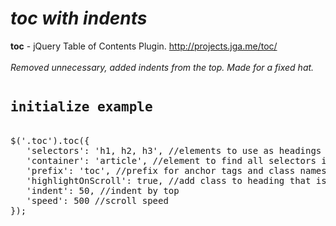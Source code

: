 # <i>toc with indents</i><br>
<b>toc</b> - jQuery Table of Contents Plugin. http://projects.jga.me/toc/<br><br>
<em>Removed unnecessary, added indents from the top. Made for a fixed hat.</em>
<br>
<pre>
<h2>initialize example</h2>
$('.toc').toc({
   'selectors': 'h1, h2, h3', //elements to use as headings
   'container': 'article', //element to find all selectors in
   'prefix': 'toc', //prefix for anchor tags and class names
   'highlightOnScroll': true, //add class to heading that is currently in focus
   'indent': 50, //indent by top
   'speed': 500 //scroll speed
});
</pre>
